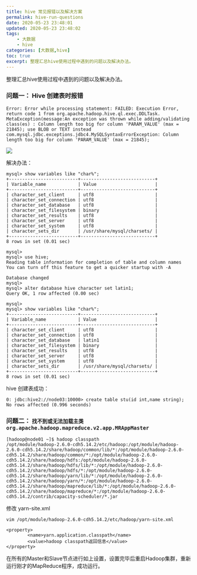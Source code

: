 ```yaml
---
title: hive 常见报错以及解决方案
permalink: hive-run-questions
date: 2020-05-23 23:48:01
updated: 2020-05-23 23:48:02
tags:
    - 大数据
    - hive
categories: [大数据,hive]
toc: true
excerpt: 整理汇总hive使用过程中遇到的问题以及解决办法。
---
```


整理汇总hive使用过程中遇到的问题以及解决办法。

### 问题一： Hive 创建表时报错
`Error: Error while processing statement: FAILED: Execution Error, return code 1 from org.apache.hadoop.hive.ql.exec.DDLTask. MetaException(message:An exception was thrown while adding/validating class(es) : Column length too big for column 'PARAM_VALUE' (max = 21845); use BLOB or TEXT instead
com.mysql.jdbc.exceptions.jdbc4.MySQLSyntaxErrorException: Column length too big for column 'PARAM_VALUE' (max = 21845);
`

![](https://static.studytime.xin/article/20200523235044.png)


解决办法：
```
mysql> show variables like "char%";
+--------------------------+----------------------------+
| Variable_name            | Value                      |
+--------------------------+----------------------------+
| character_set_client     | utf8                       |
| character_set_connection | utf8                       |
| character_set_database   | utf8                       |
| character_set_filesystem | binary                     |
| character_set_results    | utf8                       |
| character_set_server     | utf8                       |
| character_set_system     | utf8                       |
| character_sets_dir       | /usr/share/mysql/charsets/ |
+--------------------------+----------------------------+
8 rows in set (0.01 sec)

mysql>
mysql> use hive;
Reading table information for completion of table and column names
You can turn off this feature to get a quicker startup with -A

Database changed
mysql>
mysql> alter database hive character set latin1;
Query OK, 1 row affected (0.00 sec)

mysql>
mysql> show variables like "char%";
+--------------------------+----------------------------+
| Variable_name            | Value                      |
+--------------------------+----------------------------+
| character_set_client     | utf8                       |
| character_set_connection | utf8                       |
| character_set_database   | latin1                     |
| character_set_filesystem | binary                     |
| character_set_results    | utf8                       |
| character_set_server     | utf8                       |
| character_set_system     | utf8                       |
| character_sets_dir       | /usr/share/mysql/charsets/ |
+--------------------------+----------------------------+
8 rows in set (0.01 sec)
```

hive 创建表成功：
```
0: jdbc:hive2://node03:10000> create table stu(id int,name string);
No rows affected (0.996 seconds)
```


### 问题二： `找不到或无法加载主类 org.apache.hadoop.mapreduce.v2.app.MRAppMaster`

```
[hadoop@node01 ~]$ hadoop classpath
/opt/module/hadoop-2.6.0-cdh5.14.2/etc/hadoop:/opt/module/hadoop-2.6.0-cdh5.14.2/share/hadoop/common/lib/*:/opt/module/hadoop-2.6.0-cdh5.14.2/share/hadoop/common/*:/opt/module/hadoop-2.6.0-cdh5.14.2/share/hadoop/hdfs:/opt/module/hadoop-2.6.0-cdh5.14.2/share/hadoop/hdfs/lib/*:/opt/module/hadoop-2.6.0-cdh5.14.2/share/hadoop/hdfs/*:/opt/module/hadoop-2.6.0-cdh5.14.2/share/hadoop/yarn/lib/*:/opt/module/hadoop-2.6.0-cdh5.14.2/share/hadoop/yarn/*:/opt/module/hadoop-2.6.0-cdh5.14.2/share/hadoop/mapreduce/lib/*:/opt/module/hadoop-2.6.0-cdh5.14.2/share/hadoop/mapreduce/*:/opt/module/hadoop-2.6.0-cdh5.14.2/contrib/capacity-scheduler/*.jar
```

修改 yarn-site.xml

```
vim /opt/module/hadoop-2.6.0-cdh5.14.2/etc/hadoop/yarn-site.xml

<property>
        <name>yarn.application.classpath</name>
        <value>hadoop classpath返回信息</value>
</property>
```

在所有的Master和Slave节点进行如上设置，设置完毕后重启Hadoop集群，重新运行刚才的MapReduce程序，成功运行。
